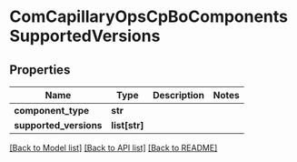 # ComCapillaryOpsCpBoComponentsSupportedVersions

## Properties
Name | Type | Description | Notes
------------ | ------------- | ------------- | -------------
**component_type** | **str** |  | 
**supported_versions** | **list[str]** |  | 

[[Back to Model list]](../README.md#documentation-for-models) [[Back to API list]](../README.md#documentation-for-api-endpoints) [[Back to README]](../README.md)


